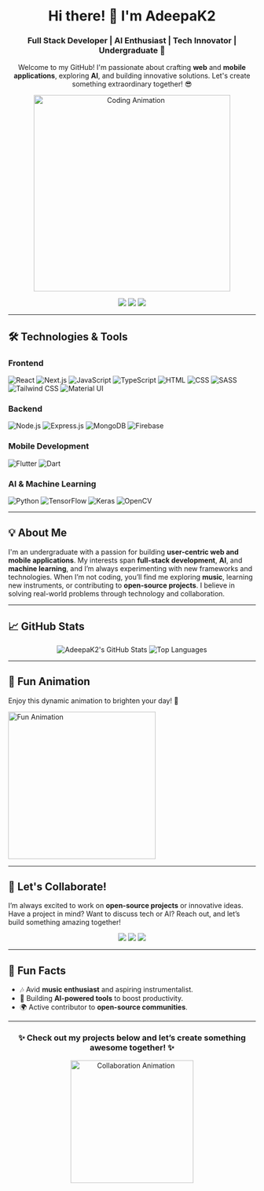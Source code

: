 <div align="center">
  <h1>Hi there! 👋 I'm <strong>AdeepaK2</strong></h1>
  <h3>Full Stack Developer | AI Enthusiast | Tech Innovator | Undergraduate 🚀</h3>
  <p>Welcome to my GitHub! I'm passionate about crafting <strong>web</strong> and <strong>mobile applications</strong>, exploring <strong>AI</strong>, and building innovative solutions. Let's create something extraordinary together! 😎</p>

  <img src="https://media.giphy.com/media/qgQUggAC3Pfv687qPC/giphy.gif" alt="Coding Animation" width="400"/>

  <p>
    <a href="https://linkedin.com/in/adeepak2"><img src="https://img.shields.io/badge/LinkedIn-Connect-blue?style=flat-square&logo=linkedin"/></a>
    <a href="mailto:adeepak2@example.com"><img src="https://img.shields.io/badge/Email-Contact-red?style=flat-square&logo=gmail"/></a>
    <a href="https://adeepa.rocks"><img src="https://img.shields.io/badge/Website-Visit-green?style=flat-square&logo=firefox"/></a>
  </p>
</div>

---

## 🛠️ Technologies & Tools

### Frontend
![React](https://img.shields.io/badge/-React-61DAFB?style=flat-square&logo=react) 
![Next.js](https://img.shields.io/badge/-Next.js-000000?style=flat-square&logo=next.js) 
![JavaScript](https://img.shields.io/badge/-JavaScript-F7DF1E?style=flat-square&logo=javascript) 
![TypeScript](https://img.shields.io/badge/-TypeScript-3178C6?style=flat-square&logo=typescript) 
![HTML](https://img.shields.io/badge/-HTML-E34F26?style=flat-square&logo=html5) 
![CSS](https://img.shields.io/badge/-CSS-1572B6?style=flat-square&logo=css3) 
![SASS](https://img.shields.io/badge/-SASS-CC6699?style=flat-square&logo=sass) 
![Tailwind CSS](https://img.shields.io/badge/-Tailwind_CSS-38B2AC?style=flat-square&logo=tailwind-css) 
![Material UI](https://img.shields.io/badge/-Material_UI-0081CB?style=flat-square&logo=material-ui)

### Backend
![Node.js](https://img.shields.io/badge/-Node.js-339933?style=flat-square&logo=node.js) 
![Express.js](https://img.shields.io/badge/-Express.js-000000?style=flat-square&logo=express) 
![MongoDB](https://img.shields.io/badge/-MongoDB-47A248?style=flat-square&logo=mongodb) 
![Firebase](https://img.shields.io/badge/-Firebase-FFCA28?style=flat-square&logo=firebase)

### Mobile Development
![Flutter](https://img.shields.io/badge/-Flutter-02569B?style=flat-square&logo=flutter) 
![Dart](https://img.shields.io/badge/-Dart-0175C2?style=flat-square&logo=dart)

### AI & Machine Learning
![Python](https://img.shields.io/badge/-Python-3776AB?style=flat-square&logo=python) 
![TensorFlow](https://img.shields.io/badge/-TensorFlow-FF6F00?style=flat-square&logo=tensorflow) 
![Keras](https://img.shields.io/badge/-Keras-D00000?style=flat-square&logo=keras) 
![OpenCV](https://img.shields.io/badge/-OpenCV-5C3EE8?style=flat-square&logo=opencv)

---

## 💡 About Me

I'm an undergraduate with a passion for building **user-centric web and mobile applications**. My interests span **full-stack development**, **AI**, and **machine learning**, and I’m always experimenting with new frameworks and technologies. When I’m not coding, you’ll find me exploring **music**, learning new instruments, or contributing to **open-source projects**. I believe in solving real-world problems through technology and collaboration.

---

## 📈 GitHub Stats

<div align="center">
  <img src="https://github-readme-stats.vercel.app/api?username=AdeepaK2&show_icons=true&count_private=true&theme=radical&hide=prs" alt="AdeepaK2's GitHub Stats" />
  <img src="https://github-readme-stats.vercel.app/api/top-langs/?username=AdeepaK2&langs_count=10&layout=compact&theme=radical" alt="Top Languages" />
</div>

---

## 🌟 Fun Animation

Enjoy this dynamic animation to brighten your day! 🚀

<img src="https://media.giphy.com/media/26tPplGWjN0xLybiU/giphy.gif" alt="Fun Animation" width="300"/>

---

## 🤝 Let's Collaborate!

I’m always excited to work on **open-source projects** or innovative ideas. Have a project in mind? Want to discuss tech or AI? Reach out, and let’s build something amazing together!

<div align="center">
  <a href="https://www.linkedin.com/in/adeepakularathna/"><img src="https://img.shields.io/badge/LinkedIn-Connect-blue?style=flat-square&logo=linkedin"/></a>
  <a href="mailto:kularathnaggas@gmail.com"><img src="https://img.shields.io/badge/Email-Contact-red?style=flat-square&logo=gmail"/></a>
  <a href="https://adeepa.tech"><img src="https://img.shields.io/badge/Website-Visit-green?style=flat-square&logo=firefox"/></a>
</div>

---

## 🎉 Fun Facts
- 🎶 Avid **music enthusiast** and aspiring instrumentalist.
- 🤖 Building **AI-powered tools** to boost productivity.
- 🌍 Active contributor to **open-source communities**.

---

<div align="center">
  <h3>✨ Check out my projects below and let’s create something awesome together! ✨</h3>
  <img src="https://media.giphy.com/media/3o7aDcz7LmkzW8Zf2w/giphy.gif" alt="Collaboration Animation" width="250"/>
</div>
